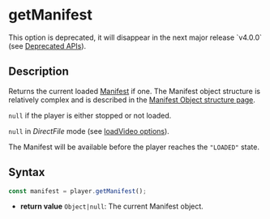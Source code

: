 # getManifest

<div class="warning">
This option is deprecated, it will disappear in the next major release
`v4.0.0` (see <a href="../Miscellaneous/Deprecated_APIs.md">Deprecated
APIs</a>).
</div>

## Description

Returns the current loaded [Manifest](../../Getting_Started/Glossary.md#manifest)
if one.
The Manifest object structure is relatively complex and is described in the
[Manifest Object structure page](../Miscellaneous/Manifest_Object.md#structure_of_a_manifest).

`null` if the player is either stopped or not loaded.

`null` in _DirectFile_ mode (see [loadVideo
options](../Loading_a_Content.md#transport)).

The Manifest will be available before the player reaches the `"LOADED"` state.

## Syntax

```js
const manifest = player.getManifest();
```

  - **return value** `Object|null`: The current Manifest object.
